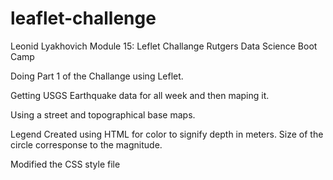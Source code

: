 # leaflet-challenge
Leonid Lyakhovich
Module 15: Leflet Challange 
Rutgers Data Science Boot Camp

Doing Part 1 of the Challange using Leflet.

Getting USGS Earthquake data for all week and then maping it.

Using a street and topographical base maps.

Legend Created using HTML for color to signify depth in meters.
Size of the circle corresponse to the magnitude.

Modified the CSS style file